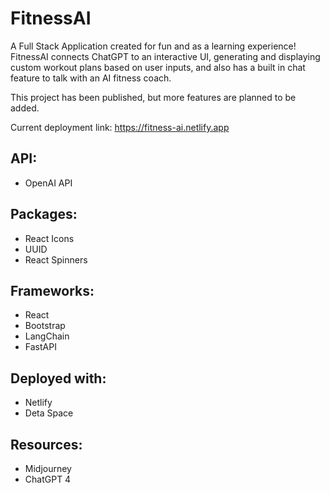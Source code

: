 # FitnessAI
A Full Stack Application created for fun and as a learning experience! FitnessAI connects ChatGPT to an interactive UI, generating and displaying custom workout plans based on user inputs, and also has a built in chat feature to talk with an AI fitness coach.

This project has been published, but more features are planned to be added.

Current deployment link:
https://fitness-ai.netlify.app


## API:
- OpenAI API

## Packages:
- React Icons
- UUID
- React Spinners

## Frameworks:
- React
- Bootstrap
- LangChain
- FastAPI

## Deployed with:
- Netlify
- Deta Space

## Resources:
- Midjourney
- ChatGPT 4
